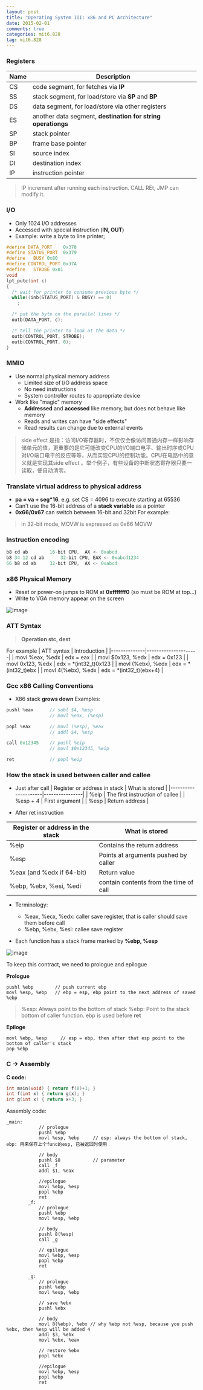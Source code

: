 ```yaml
---
layout: post
title: "Operating System III: x86 and PC Architecture"
date: 2015-02-01
comments: true
categories: mit6.828
tag: mit6.828  
---
```




### Registers

| Name | Description |
|------|-------------|
| CS   | code segment, for fetches via **IP**|
| SS   | stack segment, for load/store via **SP** and **BP**|
| DS   | data segment, for load/store via other registers|
| ES   | another data segment, **destination for string operationgs** |
| SP   | stack pointer |
| BP   | frame base pointer |
| SI   | source index |
| DI   | destination index |
| IP   | instruction pointer|



> IP increment after running each instruction. CALL REt, JMP can modify it.

### I/O
 * Only 1024 I/O addresses
 * Accessed with special instruction (**IN, OUT**)
 * Example: write a byte to line printer;

```c
#define DATA_PORT    0x378
#define STATUS_PORT  0x379
#define   BUSY 0x80
#define CONTROL_PORT 0x37A
#define   STROBE 0x01
void
lpt_putc(int c)
{
  /* wait for printer to consume previous byte */
  while((inb(STATUS_PORT) & BUSY) == 0)
    ;

  /* put the byte on the parallel lines */
  outb(DATA_PORT, c);

  /* tell the printer to look at the data */
  outb(CONTROL_PORT, STROBE);
  outb(CONTROL_PORT, 0);
}

```

### MMIO
* Use normal physical memory address
    * Limited size of I/O address space
    * No need instructions
    * System controller routes to appropriate device
* Work like "magic" memory
    * **Addressed** and **accessed** like memory, but does not behave like memory
    * Reads and writes can have "side effects"
    * Read results can change due to external events

> side effect 是指：访问I/O寄存器时，不仅仅会像访问普通内存一样影响存储单元的值，更重要的是它可能改变CPU的I/O端口电平、输出时序或CPU对I/O端口电平的反应等等，从而实现CPU的控制功能。CPU在电路中的意义就是实现其side effect 。举个例子，有些设备的中断状态寄存器只要一读取，便自动清零。

### Translate virtual address to physical address

* **pa = va + seg*16**. e.g. set CS = 4096 to execute starting at 65536
* Can't use the 16-bit address of a **stack variable** as a pointer
* **0x66/0x67** can switch between 16-bit and 32bit
For example:

> in 32-bit mode, MOVW is expressed as 0x66 MOVW

### Instruction encoding

``` c
b8 cd ab		16-bit CPU,  AX <- 0xabcd
b8 34 12 cd ab		32-bit CPU, EAX <- 0xabcd1234
66 b8 cd ab		32-bit CPU,  AX <- 0xabcd
```

### x86 Physical Memory
* Reset or power-on jumps to ROM at **0xfffffff0** (so must be ROM at top...)
* Write to VGA memory appear on the screen

![image](https://copy.com/ydV77i6vO20CO3Ks)


### ATT Syntax

> **Operation  stc, dest**

For example
|  ATT syntax  |    Introduction     |
|--------------|---------------------|
| movl %eax, %edx |  edx = eax |
| movl $0x123, %edx | edx = 0x123 |
| movl 0x123, %edx | edx = *(int32_t)0x123 |
| movl (%ebx), %edx | edx = *(int32_t)ebx |
| movl 4(%ebx), %edx | edx = *(int32_t)(ebx+4) |

### Gcc x86 Calling Conventions
* X86 stack **grows down**
Examples:
``` c
pushl %eax      // subl $4, %esp
                // movl %eax, (%esp)

```

``` c
popl %eax       // movl (%esp), %eax
                // addl $4, %esp
```

``` c
call 0x12345    // pushl %eip
                // movl $0x12345, %eip
```
``` c
ret             // popl %eip
```

### How the stack is used between caller and callee

* Just after call
| Register or address in stack | What is stored |
|---------------------|----------------|
| %eip | The first instruction of callee |
| %esp + 4 | First argument |
| %esp | Return address |


* After ret instruction

| Register or address in the stack | What is stored |
|----------------------------------|----------------|
| %eip | Contains the return address |
| %esp | Points at arguments pushed by caller |
| %eax (and %edx if 64-bit) | Return value |
| %ebp, %ebx, %esi, %edi | contain contents from the time of call |


* Terminology:
    * %eax, %ecx, %edx: caller save register, that is caller should save them before call
    * %ebp, %ebx, %esi: callee save register

* Each function has a stack frame marked by **%ebp, %esp**

![image](https://copy.com/CfzaIS1btfMdlBui)

To keep this contract, we need to prologue and epilogue

**Prologue**

```
pushl %ebp        // push current ebp
movl %esp, %ebp   // ebp = esp, ebp point to the next address of saved %ebp
```

> %esp: Always point to the bottom of stack
  %ebp: Point to the stack bottom of caller function. ebp is used before **ret**

**Epiloge**

```
movl %ebp, %esp     // esp = ebp, then after that esp point to the bottom of caller's stack
pop %ebp
```

### C -> Assembly

**C code:**
``` c
int main(void) { return f(8)+1; }
int f(int x) { return g(x); }
int g(int x) { return x+3; }
```

Assembly code:
```
_main:
		    // prologue
			pushl %ebp
			movl %esp, %ebp     // esp: always the bottom of stack, ebp: 用来保存上个func的esp, 已被返回时使用

			// body
			pushl $8            // parameter
			call _f
			addl $1, %eax

			//epilogue
			movl %ebp, %esp
			popl %ebp
			ret
		_f:
			// prologue
			pushl %ebp
			movl %esp, %ebp

			// body
			pushl 8(%esp)
			call _g

			// epilogue
			movl %ebp, %esp
			popl %ebp
			ret

		_g:
		    // prologue
			pushl %ebp
			movl %esp, %ebp

			// save %ebx
			pushl %ebx

			// body
			movl 8(%ebp), %ebx // why %ebp not %esp, because you push %ebx, then %esp will be added 4
			addl $3, %ebx
			movl %ebx, %eax

			// restore %ebx
			popl %ebx

			//epilogue
			movl %ebp, %esp
			popl %ebp
			ret
```
